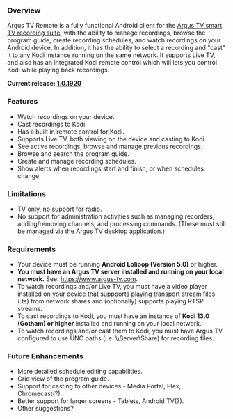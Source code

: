 ### Overview

Argus TV Remote is a fully functional Android client for the [Argus TV smart TV recording suite](https://www.argus-tv.com), with the ability to manage recordings, browse the program guide, create recording schedules, and watch recordings on your Android device. In addition, it has the ability to select a recording and "cast" it to any Kodi instance running on the same network. It supports Live TV, and also has an integrated Kodi remote control which will lets you control Kodi while playing back recordings.

**Current release: [1.0.1920](https://github.com/mrichards957/ArgusTVRemote/releases)**

### Features

- Watch recordings on your device.
- Cast recordings to Kodi.
- Has a built in remote control for Kodi.
- Supports Live TV, both viewing on the device and casting to Kodi.
- See active recordings, browse and manage previous recordings.
- Browse and search the program guide.
- Create and manage recording schedules.
- Show alerts when recordings start and finish, or when schedules change.

### Limitations

- TV only, no support for radio.
- No support for administration activities such as managing recorders, adding/removing channels, and processing commands. (These must still be managed via the Argus TV desktop application.)

### Requirements

- Your device must be running **Android Lolipop (Version 5.0)** or higher.
- **You must have an Argus TV server installed and running on your local network.** See: https://www.argus-tv.com.
- To watch recordings and/or Live TV, you must have a video player installed on your device that suppports playing transport stream files (.ts) from network shares and (optionally) supports playing RTSP streams.
- To cast recordings to Kodi, you must have an instance of **Kodi 13.0 (Gotham) or higher** installed and running on your local network.
- To watch recordings and/or cast them to Kodi, you must have Argus TV configured to use UNC paths (i.e. \\\\Server\\Share) for recording files.

### Future Enhancements

- More detailed schedule editing capabilities.
- Grid view of the program guide.
- Support for casting to other devices - Media Portal, Plex, Chromecast(?).
- Better support for larger screens - Tablets, Android TV(?).
- Other suggestions?
